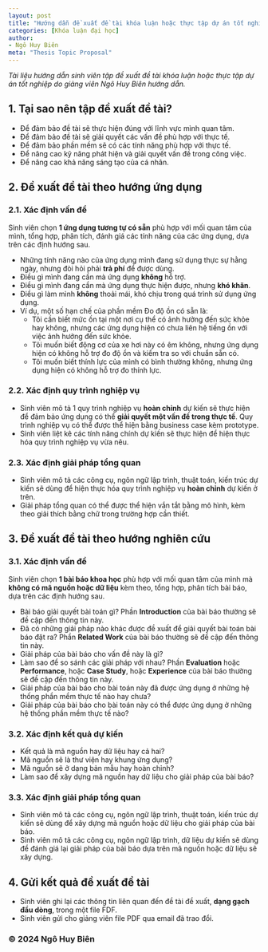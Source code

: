 ```yaml
---
layout: post
title: "Hướng dẫn đề xuất đề tài khóa luận hoặc thực tập dự án tốt nghiệp"
categories: [Khóa luận đại học]
author:
- Ngô Huy Biên
meta: "Thesis Topic Proposal"
---
```

_Tài liệu hướng dẫn sinh viên tập đề xuất đề tài khóa luận hoặc thực tập dự án tốt nghiệp do giảng viên Ngô Huy Biên hướng dẫn._

## 1. Tại sao nên tập đề xuất đề tài?
* Để đảm bảo đề tài sẽ thực hiện đúng với lĩnh vực mình quan tâm.
* Để đảm bảo đề tài sẽ giải quyết các vấn đề phù hợp với thực tế.
* Để đảm bảo phần mềm sẽ có các tính năng phù hợp với thực tế.
* Để nâng cao kỹ năng phát hiện và giải quyết vấn đề trong công việc.
* Để nâng cao khả năng sáng tạo của cá nhân.

## 2. Đề xuất đề tài theo hướng ứng dụng

### 2.1. Xác định vấn đề
Sinh viên chọn **1 ứng dụng tương tự có sẵn** phù hợp với mối quan tâm của mình, tổng hợp, phân tích, đánh giá các tính năng của các ứng dụng, dựa trên các định hướng sau.
* Những tính năng nào của ứng dụng mình đang sử dụng thực sự hằng ngày, nhưng đòi hỏi phải **trả phí** để được dùng.
* Điều gì mình đang cần mà ứng dụng **không** hỗ trợ.
* Điều gì mình đang cần mà ứng dụng thực hiện được, nhưng **khó khăn**.
* Điều gì làm mình **không** thoải mái, khó chịu trong quá trình sử dụng ứng dụng.
* Ví dụ, một số hạn chế của phần mềm Đo độ ồn có sẵn là:
    * Tôi cần biết mức ồn tại một nơi cụ thể có ảnh hưởng đến sức khỏe hay không, nhưng các ứng dụng hiện có chưa liên hệ tiếng ồn với việc ảnh hưởng đến sức khỏe.
    * Tôi muốn biết động cơ của xe hơi này có êm không, nhưng ứng dụng hiện có không hỗ trợ đo độ ồn và kiểm tra so với chuẩn sẵn có.
    * Tôi muốn biết thính lực của mình có bình thường không, nhưng ứng dụng hiện có không hỗ trợ đo thính lực.

### 2.2. Xác định quy trình nghiệp vụ
* Sinh viên mô tả 1 quy trình nghiệp vụ **hoàn chỉnh** dự kiến sẽ thực hiện để đảm bảo ứng dụng có thể **giải quyết một vấn đề trong thực tế**. Quy trình nghiệp vụ có thể được thể hiện bằng business case kèm prototype.
* Sinh viên liệt kê các tính năng chính dự kiến sẽ thực hiện để hiện thực hóa quy trình nghiệp vụ vừa nêu.

### 2.3. Xác định giải pháp tổng quan
* Sinh viên mô tả các công cụ, ngôn ngữ lập trình, thuật toán, kiến trúc dự kiến sẽ dùng để hiện thực hóa quy trình nghiệp vụ **hoàn chỉnh** dự kiến ở trên.
* Giải pháp tổng quan có thể được thể hiện vắn tắt bằng mô hình, kèm theo giải thích bằng chữ trong trường hợp cần thiết.

## 3. Đề xuất đề tài theo hướng nghiên cứu

### 3.1. Xác định vấn đề
Sinh viên chọn **1 bài báo khoa học** phù hợp với mối quan tâm của mình mà **không có mã nguồn hoặc dữ liệu** kèm theo, tổng hợp, phân tích bài báo, dựa trên các định hướng sau.
* Bài báo giải quyết bài toán gì? Phần **Introduction** của bài báo thường sẽ đề cập đến thông tin này.
* Đã có những giải pháp nào khác được đề xuất để giải quyết bài toán bài báo đặt ra? Phần **Related Work** của bài báo thường sẽ đề cập đến thông tin này.
* Giải pháp của bài báo cho vấn đề này là gì?
* Làm sao để so sánh các giải pháp với nhau? Phần **Evaluation** hoặc **Performance**, hoặc **Case Study**, hoặc **Experience** của bài báo thường sẽ đề cập đến thông tin này.
* Giải pháp của bài báo cho bài toán này đã được ứng dụng ở những hệ thống phần mềm thực tế nào hay chưa?
* Giải pháp của bài báo cho bài toán này có thể được ứng dụng ở những hệ thống phần mềm thực tế nào?

### 3.2. Xác định kết quả dự kiến
* Kết quả là mã nguồn hay dữ liệu hay cả hai?
* Mã nguồn sẽ là thư viện hay khung ứng dụng?
* Mã nguồn sẽ ở dạng bản mẫu hay hoàn chỉnh?
* Làm sao để xây dựng mã nguồn hay dữ liệu cho giải pháp của bài báo?

### 3.3. Xác định giải pháp tổng quan
* Sinh viên mô tả các công cụ, ngôn ngữ lập trình, thuật toán, kiến trúc dự kiến sẽ dùng để xây dựng mã nguồn hoặc dữ liệu cho giải pháp của bài báo.
* Sinh viên mô tả các công cụ, ngôn ngữ lập trình, dữ liệu dự kiến sẽ dùng để đánh giá lại giải pháp của bài báo dựa trên mã nguồn hoặc dữ liệu sẽ xây dựng.

## 4. Gửi kết quả đề xuất đề tài
* Sinh viên ghi lại các thông tin liên quan đến đề tài đề xuất, **dạng gạch đầu dòng**, trong một file FDF.
* Sinh viên gửi cho giảng viên file PDF qua email đã trao đổi.

### &copy; 2024 Ngô Huy Biên
